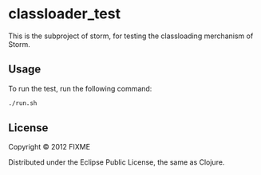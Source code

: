 # classloader_test

This is the subproject of storm, for testing the classloading merchanism
of Storm.

## Usage

To run the test, run the following command:
```bash
./run.sh
```

## License

Copyright © 2012 FIXME

Distributed under the Eclipse Public License, the same as Clojure.
